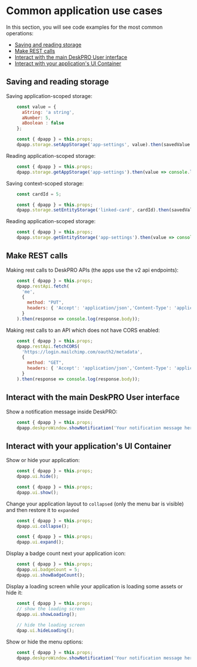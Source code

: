 # Common application use cases

In this section, you will see code examples for the most common operations:

- [Saving and reading storage](#saving-and-reading-storage)
- [Make REST calls](#make-rest-calls)
- [Interact with the main DeskPRO User interface](#interact-with-the-main-deskpro-user-interface)
- [Interact with your application's UI Container](#interact-with-your-applications-ui-container)

## Saving and reading storage

Saving application-scoped storage:

```javascript
    const value = {
      aString: 'a string',
      aNumber: 5,
      aBoolean : false
    };

    const { dpapp } = this.props;    
    dpapp.storage.setAppStorage('app-settings', value).then(savedValue => console.log(savedValue));
```

Reading application-scoped storage:

```javascript
    const { dpapp } = this.props;    
    dpapp.storage.getAppStorage('app-settings').then(value => console.log(value));
```

Saving context-scoped storage: 

```javascript
    const cardId = 5;

    const { dpapp } = this.props;    
    dpapp.storage.setEntityStorage('linked-card', cardId).then(savedValue => console.log(savedValue));
```

Reading application-scoped storage:

```javascript
    const { dpapp } = this.props;    
    dpapp.storage.getEntityStorage('app-settings').then(value => console.log(value));
```    
    

## Make REST calls

Making rest calls to DeskPRO APIs (the apps use the v2 api endpoints):

```javascript
    const { dpapp } = this.props;    
    dpapp.restApi.fetch(
      'me', 
      { 
        method: "PUT",
        headers: { 'Accept': 'application/json','Content-Type': 'application/json' }
      }
    ).then(response => console.log(response.body));
```

Making rest calls to an API which does not have CORS enabled:

```javascript
    const { dpapp } = this.props;    
    dpapp.restApi.fetchCORS(
      'https://login.mailchimp.com/oauth2/metadata', 
      { 
        method: "GET",
        headers: { 'Accept': 'application/json','Content-Type': 'application/json' }
      }
    ).then(response => console.log(response.body));
```

## Interact with the main DeskPRO User interface

Show a notification message inside DeskPRO:

```javascript
    const { dpapp } = this.props;    
    dpapp.deskproWindow.showNotification('Your notification message here');
```

## Interact with your application's UI Container

Show or hide your application:

```javascript
    const { dpapp } = this.props;    
    dpapp.ui.hide();
```

```javascript
    const { dpapp } = this.props;    
    dpapp.ui.show();
```

Change your application layout to `collapsed` (only the menu bar is visible) and then restore it to `expanded`

```javascript
    const { dpapp } = this.props;    
    dpapp.ui.collapse();
```

```javascript
    const { dpapp } = this.props;    
    dpapp.ui.expand();
```

Display a badge count next your application icon:

```javascript
    const { dpapp } = this.props;    
    dpapp.ui.badgeCount = 5;
    dpapp.ui.showBadgeCount();
```

Display a loading screen while your application is loading some assets  or hide it:

```javascript
    const { dpapp } = this.props;
    // show the loading screen
    dpapp.ui.showLoading();
    
    // hide the loading screen
    dpap.ui.hideLoading();
```

Show or hide the menu options:

```javascript
    const { dpapp } = this.props;    
    dpapp.deskproWindow.showNotification('Your notification message here');
```
